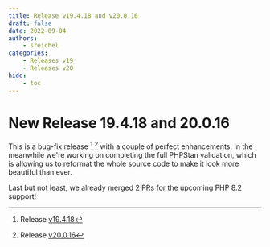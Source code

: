 ```yaml
---
title: Release v19.4.18 and v20.0.16
draft: false
date: 2022-09-04
authors:
    - sreichel
categories:
    - Releases v19
    - Releases v20
hide:
    - toc
---
```


# New Release 19.4.18 and 20.0.16

This is a bug-fix release [^1] [^2] with a couple of perfect enhancements.
In the meanwhile we're working on completing the full PHPStan validation, which is allowing us to reformat the whole source code to make it look more beautiful than ever.

<!-- more -->

Last but not least, we already merged 2 PRs for the upcoming PHP 8.2 support!

[^1]: Release [v19.4.18](https://github.com/OpenMage/magento-lts/releases/tag/v19.4.18)
[^2]: Release [v20.0.16](https://github.com/OpenMage/magento-lts/releases/tag/v20.0.16)
